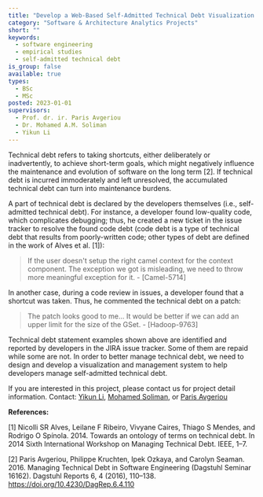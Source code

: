 ```yaml
---
title: "Develop a Web-Based Self-Admitted Technical Debt Visualization and Management System"
category: "Software & Architecture Analytics Projects"
short: ""
keywords:
  - software engineering
  - empirical studies
  - self-admitted technical debt
is_group: false
available: true
types:
  - BSc
  - MSc
posted: 2023-01-01
supervisors:
  - Prof. dr. ir. Paris Avgeriou
  - Dr. Mohamed A.M. Soliman
  - Yikun Li
---
```


Technical debt refers to taking shortcuts, either deliberately or inadvertently, to achieve short-term goals, which might negatively influence the maintenance and evolution of software on the long term [2]. If technical debt is incurred immoderately and left unresolved, the accumulated technical debt can turn into maintenance burdens.

A part of technical debt is declared by the developers themselves (i.e., self-admitted technical debt). For instance, a developer found low-quality code, which complicates debugging; thus, he created a new ticket in the issue tracker to resolve the found code debt (code debt is a type of technical debt that results from poorly-written code; other types of debt are defined in the work of Alves et al. [1]):

> If the user doesn't setup the right camel context for the context component.
> The exception we got is misleading, we need to throw more meaningful
> exception for it. - [Camel-5714]

In another case, during a code review in issues, a developer found that a shortcut was taken. Thus, he commented the technical debt on a patch:

> The patch looks good to me... It would be better if we can add an upper limit
> for the size of the GSet. - [Hadoop-9763]

Technical debt statement examples shown above are identified and reported by developers in the JIRA issue tracker. Some of them are repaid while some are not. In order to better manage technical debt, we need to design and develop a visualization and management system to help developers manage self-admitted technical debt.

If you are interested in this project, please contact us for project detail information. Contact: [Yikun Li](mailto:yikun.li@rug.nl), [Mohamed Soliman](mailto:m.a.m.soliman@rug.nl), or [Paris Avgeriou](mailto:p.avgeriou@rug.nl)

**References:**

[1] Nicolli SR Alves, Leilane F Ribeiro, Vivyane Caires, Thiago S Mendes, and Rodrigo O Spínola. 2014. Towards an ontology of terms on technical debt. In 2014 Sixth International Workshop on Managing Technical Debt. IEEE, 1–7.

[2] Paris Avgeriou, Philippe Kruchten, Ipek Ozkaya, and Carolyn Seaman. 2016. Managing Technical Debt in Software Engineering (Dagstuhl Seminar 16162). Dagstuhl Reports 6, 4 (2016), 110–138. <https://doi.org/10.4230/DagRep.6.4.110>
